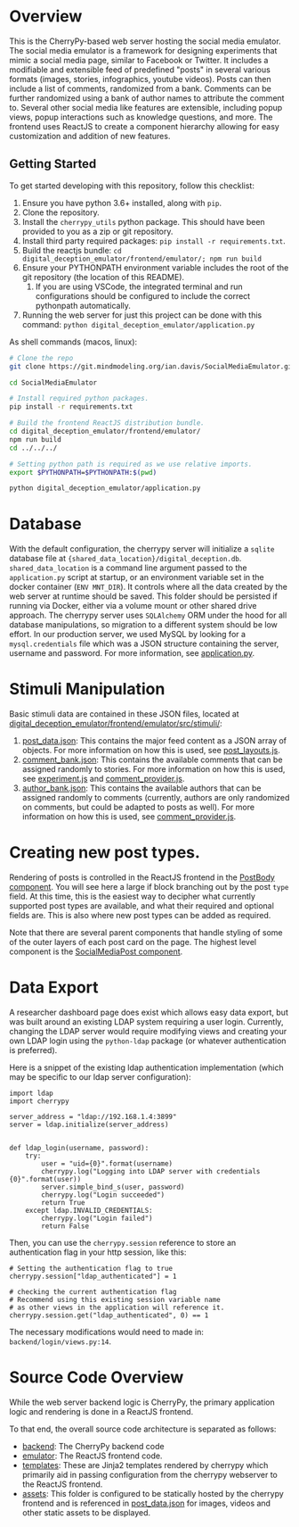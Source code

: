 # Overview

This is the CherryPy-based web server hosting the social media emulator.
The social media emulator is a framework for designing experiments that mimic a social media page, similar to Facebook or Twitter.
It includes a modifiable and extensible feed of predefined "posts" in several various formats (images, stories, infographics, youtube videos).
Posts can then include a list of comments, randomized from a bank.
Comments can be further randomized using a bank of author names to attribute the comment to.
Several other social media like features are extensible, including popup views, popup interactions such as knowledge questions, and more.
The frontend uses ReactJS to create a component hierarchy allowing for easy customization and addition of new features.

## Getting Started

To get started developing with this repository, follow this checklist:

1. Ensure you have python 3.6+ installed, along with `pip`.
1. Clone the repository.
1. Install the `cherrypy_utils` python package. This should have been provided to you as a zip or git repository.
1. Install third party required packages: `pip install -r requirements.txt`.
1. Build the reactjs bundle: `cd digital_deception_emulator/frontend/emulator/; npm run build`
1. Ensure your PYTHONPATH environment variable includes the root of the git repository (the location of this README).
    1. If you are using VSCode, the integrated terminal and run configurations should be configured to include the correct pythonpath automatically.
1. Running the web server for just this project can be done with this command: `python digital_deception_emulator/application.py`

As shell commands (macos, linux):

```sh
# Clone the repo
git clone https://git.mindmodeling.org/ian.davis/SocialMediaEmulator.git

cd SocialMediaEmulator

# Install required python packages.
pip install -r requirements.txt

# Build the frontend ReactJS distribution bundle.
cd digital_deception_emulator/frontend/emulator/
npm run build
cd ../../../

# Setting python path is required as we use relative imports.
export $PYTHONPATH=$PYTHONPATH:$(pwd)

python digital_deception_emulator/application.py
```

# Database

With the default configuration, the cherrypy server will initialize a `sqlite` database file at `{shared_data_location}/digital_deception.db`.
`shared_data_location` is a command line argument passed to the `application.py` script at startup, or an environment variable set in the docker container (`ENV MNT_DIR`). It controls where all the data created by the web server at runtime should be saved. This folder should be persisted if running via Docker, either via a volume mount or other shared drive approach.
The cherrypy server uses `SQLAlchemy` ORM under the hood for all database manipulations, so migration to a different system should be low effort.
In our production server, we used MySQL by looking for a `mysql.credentials` file which was a JSON structure containing the server, username and password.
For more information, see [application.py](digital_deception_emulator/application.py#L83).

# Stimuli Manipulation

Basic stimuli data are contained in these JSON files, located at [digital_deception_emulator/frontend/emulator/src/stimuli/](digital_deception_emulator/frontend/emulator/src/stimuli/):

1. [post_data.json](digital_deception_emulator/frontend/emulator/src/stimuli/post_data.json): This contains the major feed content as a JSON array of objects. For more information on how this is used, see [post_layouts.js](digital_deception_emulator/frontend/emulator/src/posts/post_layouts.js#L113).
1. [comment_bank.json](digital_deception_emulator/frontend/emulator/src/stimuli/comment_bank.json): This contains the available comments that can be assigned randomly to stories. For more information on how this is used, see [experiment.js](digital_deception_emulator/frontend/emulator/src/experiment.js#L221) and [comment_provider.js](digital_deception_emulator/frontend/emulator/src/stimuli/comment_provider.js#L59).
1. [author_bank.json](digital_deception_emulator/frontend/emulator/src/stimuli/author_bank.json): This contains the available authors that can be assigned randomly to comments (currently, authors are only randomized on comments, but could be adapted to posts as well). For more information on how this is used, see [comment_provider.js](digital_deception_emulator/frontend/emulator/src/stimuli/comment_provider.js#L133).

# Creating new post types.

Rendering of posts is controlled in the ReactJS frontend in the [PostBody component](digital_deception_emulator/frontend/emulator/src/posts/post_layouts.js#L113).
You will see here a large if block branching out by the post `type` field.
At this time, this is the easiest way to decipher what currently supported post types are available, and what their required and optional fields are.
This is also where new post types can be added as required.

Note that there are several parent components that handle styling of some of the outer layers of each post card on the page. The highest level component is the [SocialMediaPost component](digital_deception_emulator/frontend/emulator/src/posts/post_layouts.js#L239).

# Data Export

A researcher dashboard page does exist which allows easy data export, but was built around an existing LDAP system requiring a user login.
Currently, changing the LDAP server would require modifying views and creating your own LDAP login using the
`python-ldap` package (or whatever authentication is preferred).

Here is a snippet of the existing ldap authentication implementation (which may be specific to our ldap server configuration):

```
import ldap
import cherrypy

server_address = "ldap://192.168.1.4:3899"
server = ldap.initialize(server_address)


def ldap_login(username, password):
    try:
        user = "uid={0}".format(username)
        cherrypy.log("Logging into LDAP server with credentials {0}".format(user))
        server.simple_bind_s(user, password)
        cherrypy.log("Login succeeded")
        return True
    except ldap.INVALID_CREDENTIALS:
        cherrypy.log("Login failed")
        return False

```

Then, you can use the `cherrypy.session` reference to store an authentication flag in your http session, like this:

```
# Setting the authentication flag to true
cherrypy.session["ldap_authenticated"] = 1

# checking the current authentication flag
# Recommend using this existing session variable name
# as other views in the application will reference it.
cherrypy.session.get("ldap_authenticated", 0) == 1
```

The necessary modifications would need to made in: `backend/login/views.py:14`.

# Source Code Overview

While the web server backend logic is CherryPy, the primary application logic and rendering is done in a ReactJS frontend.

To that end, the overall source code architecture is separated as follows:

-   [backend](digital_deception_emulator/frontend/emulator/): The CherryPy backend code
-   [emulator](digital_deception_emulator/frontend/emulator): The ReactJS frontend code.
-   [templates](digital_deception_emulator/frontend/templates): These are Jinja2 templates rendered by cherrypy which primarily aid in passing configuration from the cherrypy webserver to the ReactJS frontend.
-   [assets](digital_deception_emulator/frontend/assets): This folder is configured to be statically hosted by the cherrypy frontend and is referenced in [post_data.json](digital_deception_emulator/frontend/emulator/src/stimuli/post_data.json) for images, videos and other static assets to be displayed.
